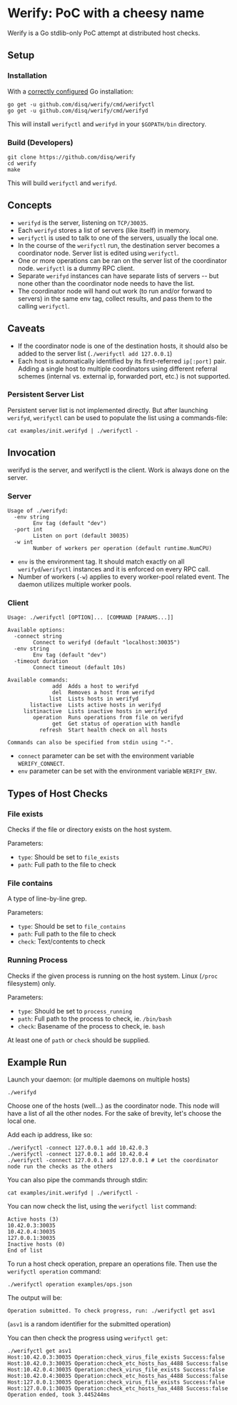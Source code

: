 # Werify: PoC with a cheesy name #

Werify is a Go stdlib-only PoC attempt at distributed host checks.

## Setup ##

### Installation ###

With a [correctly configured](https://golang.org/doc/code.html#GOPATH) Go installation:

    go get -u github.com/disq/werify/cmd/werifyctl
    go get -u github.com/disq/werify/cmd/werifyd

This will install `werifyctl` and `werifyd` in your `$GOPATH/bin` directory.

### Build (Developers) ###

    git clone https://github.com/disq/werify
    cd werify
    make

This will build `werifyctl` and `werifyd`.

## Concepts ##

- `werifyd` is the server, listening on `TCP/30035`.
- Each `werifyd` stores a list of servers (like itself) in memory. 
- `werifyctl` is used to talk to one of the servers, usually the local one.
- In the course of the `werifyctl` run, the destination server becomes a coordinator node. Server list is edited using `werifyctl`.
- One or more operations can be ran on the server list of the coordinator node. `werifyctl` is a dummy RPC client.
- Separate `werifyd` instances can have separate lists of servers -- but none other than the coordinator node needs to have the list.
- The coordinator node will hand out work (to run and/or forward to servers) in the same env tag, collect results, and pass them to the calling `werifyctl`.

## Caveats ##

- If the coordinator node is one of the destination hosts, it should also be added to the server list (`./werifyctl add 127.0.0.1`)
- Each host is automatically identified by its first-referred `ip[:port]` pair. Adding a single host to multiple coordinators using different referral schemes (internal vs. external ip, forwarded port, etc.) is not supported.

### Persistent Server List ###

Persistent server list is not implemented directly. But after launching `werifyd`, `werifyctl` can be used to populate the list using a commands-file:

    cat examples/init.werifyd | ./werifyctl -

## Invocation ##

werifyd is the server, and werifyctl is the client. Work is always done on the server.

### Server ###

```
Usage of ./werifyd:
  -env string
        Env tag (default "dev")
  -port int
        Listen on port (default 30035)
  -w int
        Number of workers per operation (default runtime.NumCPU)
```

- `env` is the environment tag. It should match exactly on all `werifyd`/`werifyctl` instances and it is enforced on every RPC call.
- Number of workers (`-w`) applies to every worker-pool related event. The daemon utilizes multiple worker pools.

### Client ###

```
Usage: ./werifyctl [OPTION]... [COMMAND [PARAMS...]]

Available options:
  -connect string
        Connect to werifyd (default "localhost:30035")
  -env string
        Env tag (default "dev")
  -timeout duration
        Connect timeout (default 10s)

Available commands:
              add  Adds a host to werifyd
              del  Removes a host from werifyd
             list  Lists hosts in werifyd
       listactive  Lists active hosts in werifyd
     listinactive  Lists inactive hosts in werifyd
        operation  Runs operations from file on werifyd
              get  Get status of operation with handle
          refresh  Start health check on all hosts

Commands can also be specified from stdin using "-".
```

- `connect` parameter can be set with the environment variable `WERIFY_CONNECT`.
- `env` parameter can be set with the environment variable `WERIFY_ENV`.

## Types of Host Checks ##

### File exists ###

Checks if the file or directory exists on the host system.

Parameters:
- `type`: Should be set to `file_exists`
- `path`: Full path to the file to check

### File contains ###

A type of line-by-line grep.

Parameters:
- `type`: Should be set to `file_contains`
- `path`: Full path to the file to check
- `check`: Text/contents to check

### Running Process ###

Checks if the given process is running on the host system. Linux (`/proc` filesystem) only.

Parameters:
- `type`: Should be set to `process_running`
- `path`: Full path to the process to check, ie. `/bin/bash`
- `check`: Basename of the process to check, ie. `bash`

At least one of `path` or `check` should be supplied.


## Example Run ##

Launch your daemon: (or multiple daemons on multiple hosts)
```
./werifyd
```

Choose one of the hosts (well...) as the coordinator node. This node will have a list of all the other nodes. For the sake of brevity, let's choose the local one.

Add each ip address, like so:
```
./werifyctl -connect 127.0.0.1 add 10.42.0.3
./werifyctl -connect 127.0.0.1 add 10.42.0.4
./werifyctl -connect 127.0.0.1 add 127.0.0.1 # Let the coordinator node run the checks as the others
```


You can also pipe the commands through stdin:

```
cat examples/init.werifyd | ./werifyctl -
```


You can now check the list, using the `werifyctl list` command:

```
Active hosts (3)
10.42.0.3:30035
10.42.0.4:30035
127.0.0.1:30035
Inactive hosts (0)
End of list
```

To run a host check operation, prepare an operations file. Then use the `werifyctl operation` command:
```
./werifyctl operation examples/ops.json
```

The output will be:
```
Operation submitted. To check progress, run: ./werifyctl get asv1
```
(`asv1` is a random identifier for the submitted operation)

You can then check the progress using `werifyctl get`:
```
./werifyctl get asv1
Host:10.42.0.3:30035 Operation:check_virus_file_exists Success:false
Host:10.42.0.3:30035 Operation:check_etc_hosts_has_4488 Success:false
Host:10.42.0.4:30035 Operation:check_virus_file_exists Success:false
Host:10.42.0.4:30035 Operation:check_etc_hosts_has_4488 Success:false
Host:127.0.0.1:30035 Operation:check_virus_file_exists Success:false
Host:127.0.0.1:30035 Operation:check_etc_hosts_has_4488 Success:false
Operation ended, took 3.445244ms
```
